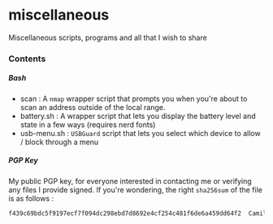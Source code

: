 # miscellaneous
Miscellaneous scripts, programs and all that I wish to share

### Contents
##### Bash
- scan : A `nmap` wrapper script that prompts you when you're about to scan an address outside of the local range.
- battery.sh : A wrapper script that lets you display the battery level and state in a few ways (requires nerd fonts)
- usb-menu.sh : `USBGuard` script that lets you select which device to allow / block through a menu

##### PGP Key
My public PGP key, for everyone interested in contacting me or verifying any files I provide signed. 
If you're wondering, the right `sha256sum` of the file is as follows :
```Bash - sha256sum
f439c69bdc5f9197ecf7f094dc298ebd7d8692e4cf254c481f6de6a459dd64f2  Camille L. PRADO_public.asc
```
